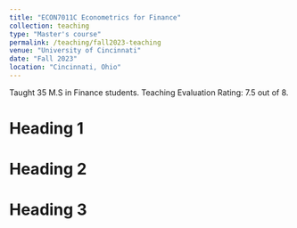 ```yaml
---
title: "ECON7011C Econometrics for Finance"
collection: teaching
type: "Master's course"
permalink: /teaching/fall2023-teaching
venue: "University of Cincinnati"
date: "Fall 2023"
location: "Cincinnati, Ohio"
---
```


Taught 35 M.S in Finance students. Teaching Evaluation Rating: 7.5 out of 8.

Heading 1
======

Heading 2
======

Heading 3
======